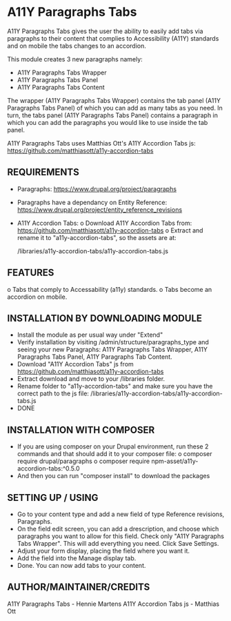 
A11Y Paragraphs Tabs
================================================================================

A11Y Paragraphs Tabs gives the user the ability to easily add tabs via paragraphs to their content that complies to Accessibility (A11Y) standards and on mobile the tabs changes to an accordion.

This module creates 3 new paragraphs namely:
- A11Y Paragraphs Tabs Wrapper
- A11Y Paragraphs Tabs Panel
- A11Y Paragraphs Tabs Content

The wrapper (A11Y Paragraphs Tabs Wrapper) contains the tab panel (A11Y Paragraphs Tabs Panel) of which you can add as many tabs as you need. In turn, the tabs panel (A11Y Paragraphs Tabs Panel) contains a paragraph in which you can add the paragraphs you would like to use inside the tab panel.

A11Y Paragraphs Tabs uses Matthias Ott's A11Y Accordion Tabs js:
https://github.com/matthiasott/a11y-accordion-tabs


REQUIREMENTS
--------------------------------------------------------------------------------
- Paragraphs: https://www.drupal.org/project/paragraphs
- Paragraphs have a dependancy on Entity Reference:
  https://www.drupal.org/project/entity_reference_revisions
- A11Y Accordion Tabs:
  o Download A11Y Accordion Tabs from:
    https://github.com/matthiasott/a11y-accordion-tabs
  o Extract and rename it to "a11y-accordion-tabs", so the
    assets are at:

    /libraries/a11y-accordion-tabs/a11y-accordion-tabs.js


FEATURES
--------------------------------------------------------------------------------
o Tabs that comply to Accessability (a11y) standards.
o Tabs become an accordion on mobile.


INSTALLATION BY DOWNLOADING MODULE
--------------------------------------------------------------------------------
- Install the module as per usual way under "Extend"
- Verify installation by visiting /admin/structure/paragraphs_type and seeing your new Paragraphs: A11Y Paragraphs Tabs Wrapper, A11Y Paragraphs Tabs Panel, A11Y Paragraphs Tab Content.
- Download "A11Y Accordion Tabs" js from https://github.com/matthiasott/a11y-accordion-tabs
- Extract download and move to your /libraries folder.
- Rename folder to "a11y-accordion-tabs" and make sure you have the correct path to the js file: /libraries/a11y-accordion-tabs/a11y-accordion-tabs.js
- DONE

INSTALLATION WITH COMPOSER
--------------------------------------------------------------------------------
- If you are using composer on your Drupal environment, run these 2 commands and
that should add it to your composer file:
  o composer require drupal/paragraphs
  o composer require npm-asset/a11y-accordion-tabs:^0.5.0
- And then you can run "composer install" to download the packages

SETTING UP / USING
--------------------------------------------------------------------------------

- Go to your content type and add a new field of type Reference revisions, Paragraphs.
- On the field edit screen, you can add a drescription, and choose which paragraphs you want to allow for this field. Check only "A11Y Paragraphs Tabs Wrapper". This will add everything you need. Click Save Settings.
- Adjust your form display, placing the field where you want it.
- Add the field into the Manage display tab.
- Done. You can now add tabs to your content.


AUTHOR/MAINTAINER/CREDITS
--------------------------------------------------------------------------------
A11Y Paragraphs Tabs - Hennie Martens
A11Y Accordion Tabs js - Matthias Ott
